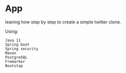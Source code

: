 # App

leaning how step by step to create a simple twitter clone.

Using:
```
Java 11
Spring boot
Spring security
Maven
PostgreSQL
Fremarker
Bootstap
```

